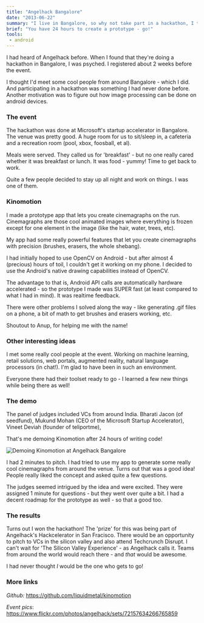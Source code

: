 ```yaml
---
title: "Angelhack Bangalore"
date: "2013-06-22"
summary: "I live in Bangalore, so why not take part in a hackathon, I thought. And Angelhack organized a really good hackathon!"
brief: "You have 24 hours to create a prototype - go!"
tools:
 - android
---
```


I had heard of Angelhack before. When I found that they're doing a hackathon in Bangalore, I was psyched. I registered about 2 weeks before the event.

I thought I'd meet some cool people from around Bangalore - which I did. And participating in a hackathon was something I had never done before. Another motivation was to figure out how image processing can be done on android devices.

### The event
The hackathon was done at Microsoft's startup accelerator in Bangalore. The venue was pretty good. A huge room for us to sit/sleep in, a cafeteria and a recreation room (pool, xbox, foosball, et al).

Meals were served. They called us for 'breakfast' - but no one really cared whether it was breakfast or lunch. It was food - yummy! Time to get back to work.

Quite a few people decided to stay up all night and work on things. I was one of them.

### Kinomotion
I made a prototype app that lets you create cinemagraphs on the run. Cinemagraphs are those cool animated images where everything is frozen except for one element in the image (like the hair, water, trees, etc).

My app had some really powerful features that let you create cinemagraphs with precision (brushes, erasers, the whole shebang).

I had initially hoped to use OpenCV on Android - but after almost 4 (precious) hours of toil, I couldn't get it working on my phone. I decided to use the Android's native drawing capabilities instead of OpenCV.

The advantage to that is, Android API calls are automatically hardware accelerated - so the prototype I made was SUPER fast (at least compared to what I had in mind). It was realtime feedback.

There were other problems I solved along the way - like generating .gif files on a phone, a bit of math to get brushes and erasers working, etc.

Shoutout to Anup, for helping me with the name!

### Other interesting ideas
I met some really cool people at the event. Working on machine learning, retail solutions, web portals, augmented reality, natural language processors (in chat!). I'm glad to have been in such an environment.

Everyone there had their toolset ready to go - I learned a few new things while being there as well!

### The demo
The panel of judges included VCs from around India. Bharati Jacon (of seedfund), Mukund Mohan (CEO of the Microsoft Startup Accelerator), Vineet Deviah (founder of teliportme), 

That's me demoing Kinomotion after 24 hours of writing code!

![Demoing Kinomotion at Angelhack Bangalore](/images/angelhack-blr-demo.jpg)

I had 2 minutes to pitch. I had tried to use my app to generate some really cool cinemagraphs from around the venue. Turns out that was a good idea! People really liked the concept and asked quite a few questions.

The judges seemed intrigued by the idea and were excited. They were assigned 1 minute for questions - but they went over quite a bit. I had a decent roadmap for the prototype as well - so that a good too.

### The results
Turns out I won the hackathon! The 'prize' for this was being part of Angelhack's Hackcelerator in San Fracisco. There would be an opportunity to pitch to VCs in the silicon valley and also attend Techcrunch Disrupt. I can't wait for 'The Silicon Valley Experience' - as Angelhack calls it. Teams from around the world would reach there - and *that* would be awesome.

I had never thought *I* would be the one who gets to go!


### More links


*Github:* https://github.com/liquidmetal/kinomotion

*Event pics*: https://www.flickr.com/photos/angelhack/sets/72157634266765859
